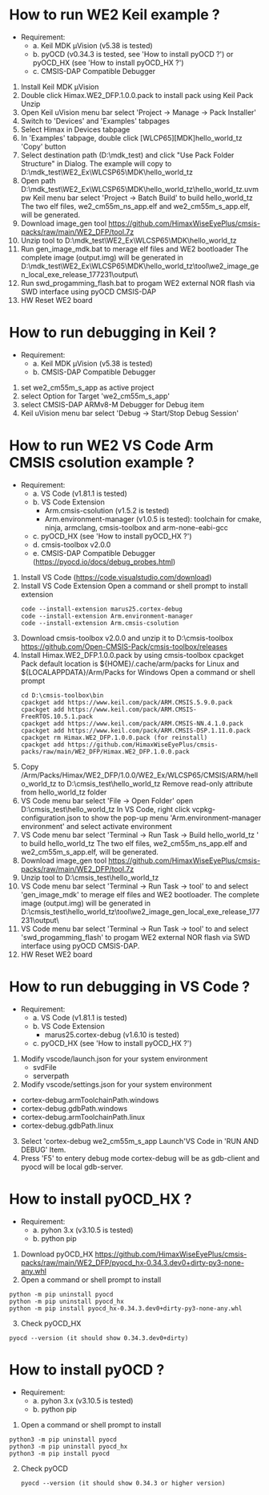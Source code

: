 # How to run WE2 Keil example ?
 
 - Requirement:
     - a. Keil MDK μVision (v5.38 is tested)
     - b. pyOCD (v0.34.3 is tested, see 'How to install pyOCD ?') or pyOCD_HX (see 'How to install pyOCD_HX ?')
     - c. CMSIS-DAP Compatible Debugger

 1. Install Keil MDK μVision
 2. Double click Himax.WE2_DFP.1.0.0.pack to install pack using Keil Pack Unzip
 3. Open Keil uVision menu bar select 'Project -> Manage -> Pack Installer'
 4. Switch to 'Devices' and 'Examples' tabpages
 5. Select Himax in Devices tabpage
 6. In 'Examples' tabpage, double click [WLCP65][MDK]hello_world_tz 'Copy' button 
 7. Select destination path (D:\mdk_test) and click "Use Pack Folder Structure" in Dialog.
    The example will copy to D:\mdk_test\WE2_Ex\WLCSP65\MDK\hello_world_tz
 8. Open path D:\mdk_test\WE2_Ex\WLCSP65\MDK\hello_world_tz\hello_world_tz.uvmpw
     Keil menu bar select 'Project -> Batch Build' to build hello_world_tz
 	The two elf files, we2_cm55m_ns_app.elf and we2_cm55m_s_app.elf, will be generated.
 9. Download image_gen tool https://github.com/HimaxWiseEyePlus/cmsis-packs/raw/main/WE2_DFP/tool.7z
 10. Unzip tool to D:\mdk_test\WE2_Ex\WLCSP65\MDK\hello_world_tz
 11. Run gen_image_mdk.bat to merage elf files and WE2 bootloader
     The complete image (output.img) will be generated in 
 	D:\mdk_test\WE2_Ex\WLCSP65\MDK\hello_world_tz\tool\we2_image_gen_local_exe_release_177231\output\
 12. Run swd_progamming_flash.bat to progam WE2 external NOR flash via SWD interface using pyOCD CMSIS-DAP
 13. HW Reset WE2 board

# How to run debugging in Keil ?
 - Requirement:
      - a. Keil MDK μVision (v5.38 is tested)
      - b. CMSIS-DAP Compatible Debugger

 1. set we2_cm55m_s_app as active project
 2. select Option for Target 'we2_cm55m_s_app'
 3. select CMSIS-DAP ARMv8-M Debugger for Debug item
 4. Keil uVision menu bar select 'Debug -> Start/Stop Debug Session'

# How to run WE2 VS Code Arm CMSIS csolution example ?
 - Requirement:
      - a. VS Code (v1.81.1 is tested)
      - b. VS Code Extension
           - Arm.cmsis-csolution (v1.5.2 is tested)
           - Arm.environment-manager (v1.0.5 is tested):
               toolchain for cmake, ninja, armclang, cmsis-toolbox and arm-none-eabi-gcc
      - c. pyOCD_HX (see 'How to install pyOCD_HX ?')
      - d. cmsis-toolbox v2.0.0
      - e. CMSIS-DAP Compatible Debugger (https://pyocd.io/docs/debug_probes.html)

 1. Install VS Code (https://code.visualstudio.com/download) 
 2. Install VS Code Extension
    Open a command or shell prompt to install extension
     ```
     code --install-extension marus25.cortex-debug
     code --install-extension Arm.environment-manager
     code --install-extension Arm.cmsis-csolution
     ```
 3. Download cmsis-toolbox v2.0.0 and unzip it to D:\cmsis-toolbox
    https://github.com/Open-CMSIS-Pack/cmsis-toolbox/releases
 4. Install Himax.WE2_DFP.1.0.0.pack by using cmsis-toolbox cpackget
    Pack default location is ${HOME}/.cache/arm/packs for Linux and ${LOCALAPPDATA}/Arm/Packs for Windows
    Open a command or shell prompt
     ```
     cd D:\cmsis-toolbox\bin
     cpackget add https://www.keil.com/pack/ARM.CMSIS.5.9.0.pack
     cpackget add https://www.keil.com/pack/ARM.CMSIS-FreeRTOS.10.5.1.pack
     cpackget add https://www.keil.com/pack/ARM.CMSIS-NN.4.1.0.pack
     cpackget add https://www.keil.com/pack/ARM.CMSIS-DSP.1.11.0.pack
     cpackget rm Himax.WE2_DFP.1.0.0.pack (for reinstall)
     cpackget add https://github.com/HimaxWiseEyePlus/cmsis-packs/raw/main/WE2_DFP/Himax.WE2_DFP.1.0.0.pack
     ```
 5. Copy /Arm/Packs/Himax/WE2_DFP/1.0.0/WE2_Ex/WLCSP65/CMSIS/ARM/hello_world_tz to D:\cmsis_test\hello_world_tz
    Remove read-only attribute from hello_world_tz folder
 6. VS Code menu bar select 'File -> Open Folder' open D:\cmsis_test\hello_world_tz
    In VS Code, right click vcpkg-configuration.json to show the pop-up menu 'Arm.environment-manager environment' and select activate environment
 7. VS Code menu bar select 'Terminal -> Run Task -> Build hello_world_tz ' to build hello_world_tz
     The two elf files, we2_cm55m_ns_app.elf and we2_cm55m_s_app.elf, will be generated.
 8. Download image_gen tool https://github.com/HimaxWiseEyePlus/cmsis-packs/raw/main/WE2_DFP/tool.7z
 9. Unzip tool to D:\cmsis_test\hello_world_tz
 10. VS Code menu bar select 'Terminal -> Run Task -> tool' to and select 'gen_image_mdk' to 
    merage elf files and WE2 bootloader.
    The complete image (output.img) will be generated in D:\cmsis_test\hello_world_tz\tool\we2_image_gen_local_exe_release_177231\output\
 11. VS Code menu bar select 'Terminal -> Run Task -> tool' to and select 'swd_progamming_flash' to 
    progam WE2 external NOR flash via SWD interface using pyOCD CMSIS-DAP.
 12. HW Reset WE2 board

# How to run debugging in VS Code ?
 - Requirement:
      - a. VS Code (v1.81.1 is tested)
      - b. VS Code Extension
         - marus25.cortex-debug (v1.6.10 is tested)
      - c. pyOCD_HX (see 'How to install pyOCD_HX ?')

 1. Modify vscode/launch.json for your system environment
      - svdFile
      - serverpath
 2. Modify vscode/settings.json for your system environment
   - cortex-debug.armToolchainPath.windows
   - cortex-debug.gdbPath.windows
   - cortex-debug.armToolchainPath.linux
   - cortex-debug.gdbPath.linux
 3. Select 'cortex-debug we2_cm55m_s_app Launch'VS Code in 'RUN AND DEBUG' Item.
 4. Press 'F5' to entery debug mode
    cortex-debug will be as gdb-client and pyocd will be local gdb-server.

# How to install pyOCD_HX ?
 - Requirement:
      - a. pyhon 3.x (v3.10.5 is tested)
      - b. python pip

 1. Download pyOCD_HX https://github.com/HimaxWiseEyePlus/cmsis-packs/raw/main/WE2_DFP/pyocd_hx-0.34.3.dev0+dirty-py3-none-any.whl
 2. Open a command or shell prompt to install
   ```
   python -m pip uninstall pyocd
   python -m pip uninstall pyocd_hx
   python -m pip install pyocd_hx-0.34.3.dev0+dirty-py3-none-any.whl
   ```
 3. Check pyOCD_HX
   ```
   pyocd --version (it should show 0.34.3.dev0+dirty)
   ```
# How to install pyOCD ?
 - Requirement:
      - a. pyhon 3.x (v3.10.5 is tested)
      - b. python pip

 1. Open a command or shell prompt to install
   ```
   python3 -m pip uninstall pyocd
   python3 -m pip uninstall pyocd_hx
   python3 -m pip install pyocd
   ``` 
 2. Check pyOCD
    ```
    pyocd --version (it should show 0.34.3 or higher version)
    ```
